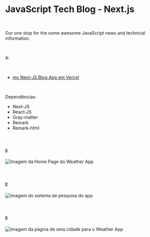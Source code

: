 # JavaScript Tech Blog - Next.js
 

<br />

Our one stop for the some awesome JavaScript news and technical information.

<br />

A:





<br />


- [my Next-JS Blog App em Vercel](https://nextjs-weather-app-dun.vercel.app/)


<br />

Dependências:

- Next-JS
- React-JS
- Gray-matter
- Remark
- Remark-html



<br />


### I:

![Imagem da Home Page do Weather App](/public/images/)


<br />


### I:

![Imagem do sistema de pesquisa do app](/public/images/)


<br />


### I:

![Imagem da página de uma cidade para o Weather App](/public/images/)






<br />

<br />
<br />


 
